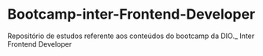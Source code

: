 # Bootcamp-inter-Frontend-Developer
Repositório de estudos referente aos conteúdos do bootcamp da DIO._ Inter Frontend Developer
